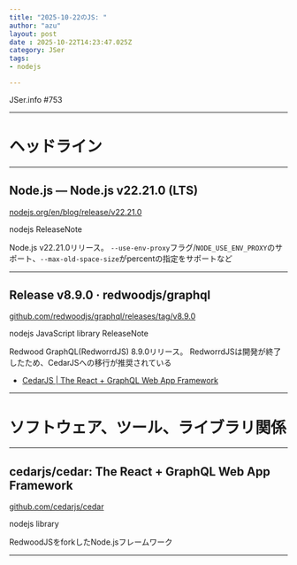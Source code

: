 ```yaml
---
title: "2025-10-22のJS: "
author: "azu"
layout: post
date : 2025-10-22T14:23:47.025Z
category: JSer
tags:
- nodejs

---
```


JSer.info #753

----

<h1 class="site-genre">ヘッドライン</h1>

----

## Node.js — Node.js v22.21.0 (LTS)
[nodejs.org/en/blog/release/v22.21.0](https://nodejs.org/en/blog/release/v22.21.0 "Node.js — Node.js v22.21.0 (LTS)")
<p class="jser-tags jser-tag-icon"><span class="jser-tag">nodejs</span> <span class="jser-tag">ReleaseNote</span></p>

Node.js v22.21.0リリース。
`--use-env-proxy`フラグ/`NODE_USE_ENV_PROXY`のサポート、`--max-old-space-size`がpercentの指定をサポートなど


----

## Release v8.9.0 · redwoodjs/graphql
[github.com/redwoodjs/graphql/releases/tag/v8.9.0](https://github.com/redwoodjs/graphql/releases/tag/v8.9.0 "Release v8.9.0 · redwoodjs/graphql")
<p class="jser-tags jser-tag-icon"><span class="jser-tag">nodejs</span> <span class="jser-tag">JavaScript</span> <span class="jser-tag">library</span> <span class="jser-tag">ReleaseNote</span></p>

Redwood GraphQL(RedworrdJS) 8.9.0リリース。
RedworrdJSは開発が終了したため、CedarJSへの移行が推奨されている

- [CedarJS | The React + GraphQL Web App Framework](https://cedarjs.com/ "CedarJS | The React + GraphQL Web App Framework")

----
<h1 class="site-genre">ソフトウェア、ツール、ライブラリ関係</h1>

----

## cedarjs/cedar: The React + GraphQL Web App Framework
[github.com/cedarjs/cedar](https://github.com/cedarjs/cedar "cedarjs/cedar: The React + GraphQL Web App Framework")
<p class="jser-tags jser-tag-icon"><span class="jser-tag">nodejs</span> <span class="jser-tag">library</span></p>

RedwoodJSをforkしたNode.jsフレームワーク


----
